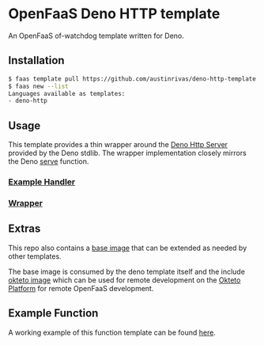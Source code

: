 OpenFaaS Deno HTTP template
=============================================

An OpenFaaS of-watchdog template written for Deno.

## Installation

```sh
$ faas template pull https://github.com/austinrivas/deno-http-template
$ faas new --list
Languages available as templates:
- deno-http
```

## Usage

This template provides a thin wrapper around the [Deno Http Server](https://doc.deno.land/https/deno.land/std/http/server.ts) provided by the Deno stdlib. The wrapper implementation closely mirrors the Deno [serve](https://doc.deno.land/https/deno.land/std/http/server.ts#serve) function.

### [Example Handler](https://github.com/austinrivas/deno-http-template/blob/master/template/deno-http/function/handler.ts)
### [Wrapper](https://github.com/austinrivas/deno-http-template/blob/master/template/deno-http/main.ts)

## Extras

This repo also contains a [base image](https://github.com/austinrivas/deno-http-template/blob/master/deno-http-base/Dockerfile) that can be extended as needed by other templates.

The base image is consumed by the deno template itself and the include [okteto image](https://github.com/austinrivas/deno-http-template/blob/master/okteto/Dockerfile) which can be used for remote development on the [Okteto Platform](https://okteto.com/) for remote OpenFaaS development.

## Example Function

A working example of this function template can be found [here](https://github.com/austinrivas/openfaas_deno_func).
